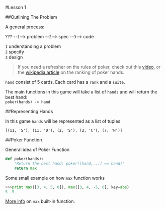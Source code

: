 #Lesson 1

##Outlining The Problem

A general process:

??? --`1`--> problem --`2`--> spec --`3`--> code
  
`1` understanding a problem  
`2` specify  
`3` design
 

>If you need a refresher on the rules of poker, check out this [video](http://www.udacity.com/view#Course/cs212/CourseRev/apr2012/Unit/71001/Nugget/56009), or the [wikipedia article](http://en.wikipedia.org/wiki/List_of_poker_hands) on the ranking of poker hands.


`hand` consist of 5 cards. Each card has a `rank` and a `suite`.  

The main functions in this game will take a list of `hands` and will return the best hand:  
`poker(hands) -> hand`


##Representing Hands

In this game `hands` will be represented as a list of tuples  
```
[(11, 'S'), (11, 'D'), (2, 'S'), (2, 'C'), (7, 'H')]
```

##Poker Function

General idea of Poker Function

```python
def poker(hands):
    "Return the best hand: poker([hand,...] => hand)"
    return max
```

Some small example on how `max` function works

```python
>>>print max([3, 4, 5, 0]), max([3, 4, -5, 0], key=abs)
5 -5
```

[More info](https://docs.python.org/3/library/functions.html#max) on `max` built-in function.


